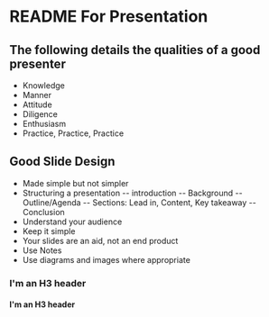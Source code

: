 # README For Presentation

## The following details the qualities of a good presenter

- Knowledge
- Manner
- Attitude
- Diligence
- Enthusiasm
- Practice, Practice, Practice

## Good Slide Design

- Made simple but not simpler
- Structuring a presentation
-- introduction
-- Background
-- Outline/Agenda
-- Sections: Lead in, Content, Key takeaway
-- Conclusion
- Understand your audience
- Keep it simple
- Your slides are an aid, not an end product
- Use Notes
- Use diagrams and images where appropriate

### I'm an H3 header

#### I'm an H3 header
